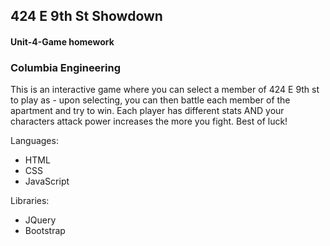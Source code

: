 ## 424 E 9th St Showdown

#### Unit-4-Game homework

### Columbia Engineering

This is an interactive game where you can select a member of 424 E 9th st to play as - upon selecting, you can then battle each member of the apartment and try to win. Each player has different stats AND your characters attack power increases the more you fight. Best of luck!

Languages:

- HTML
- CSS
- JavaScript

Libraries:

- JQuery
- Bootstrap
